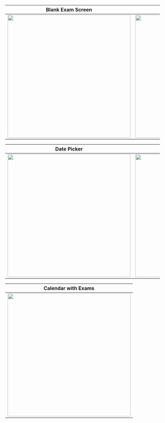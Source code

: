 Blank Exam Screen             | Adding Exam Form          | List of added exams
:-------------------------:|:-------------------------:| :------------------------
<img height="400" src="https://user-images.githubusercontent.com/75941337/217403955-d2a1c9b3-c8fe-4d35-829a-c211770bff82.png">  |  <img height="400" src="https://user-images.githubusercontent.com/75941337/217533621-4795d64a-4887-40bd-b774-bfe23a4859ce.png">   |  <img height="400" src="https://user-images.githubusercontent.com/75941337/217533835-8f5f5f66-e49e-4993-a389-9b837d391b3d.png">

Date Picker | Time Picker | Empty Calendar Exams
:-----------:|:-------------:|:--------------
<img height="400" src="https://user-images.githubusercontent.com/75941337/217534201-7f4983d7-9e66-4af5-8bef-ac9489c82b17.png"> | <img height="400" src="https://user-images.githubusercontent.com/75941337/217534247-1796c9fc-bdf7-4923-b23e-677452a4b860.png"> | <img height="400" src="https://user-images.githubusercontent.com/75941337/220749041-bb546d75-6ffd-41b0-a19b-d43750175c54.png">

Calendar with Exams |
:------------------:|
<img height="400" src="https://user-images.githubusercontent.com/75941337/220749619-cb9c9c8d-d25c-4b3c-b258-9bac2e13fdf5.png"> |

